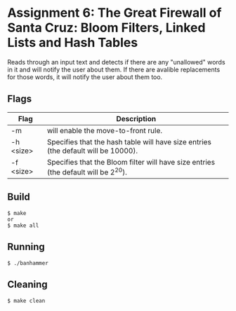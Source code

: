 # Assignment 6: The Great Firewall of Santa Cruz: Bloom Filters, Linked Lists and Hash Tables


 Reads through an input text and detects if there are any "unallowed" words in it and will notify the user about them. If there are avalible replacements for those words, it will notify the user about them too.

## Flags

Flag | Description 
-------|-------------------
-m | will enable the move-to-front rule.
-h &lt;size&gt; | Specifies that the hash table will have size entries (the default will be 10000).
-f &lt;size&gt; | Specifies that the Bloom filter will have size entries (the default will be 2<sup>20</sup>).





## Build
    $ make
    or
    $ make all


## Running

    $ ./banhammer


## Cleaning
    $ make clean


